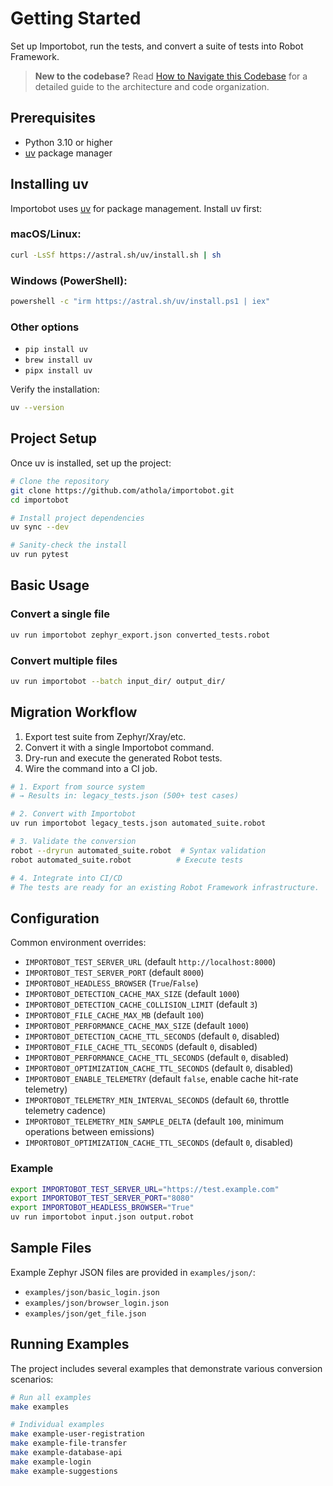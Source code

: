 # Getting Started

Set up Importobot, run the tests, and convert a suite of tests into Robot Framework.

> **New to the codebase?** Read [How to Navigate this Codebase](How-to-Navigate-this-Codebase) for a detailed guide to the architecture and code organization.

## Prerequisites

- Python 3.10 or higher
- [uv](https://github.com/astral-sh/uv) package manager

## Installing uv

Importobot uses [uv](https://github.com/astral-sh/uv) for package management. Install uv first:

### macOS/Linux:
```bash
curl -LsSf https://astral.sh/uv/install.sh | sh
```

### Windows (PowerShell):
```bash
powershell -c "irm https://astral.sh/uv/install.ps1 | iex"
```

### Other options
- `pip install uv`
- `brew install uv`
- `pipx install uv`

Verify the installation:
```bash
uv --version
```

## Project Setup

Once uv is installed, set up the project:

```bash
# Clone the repository
git clone https://github.com/athola/importobot.git
cd importobot

# Install project dependencies
uv sync --dev

# Sanity-check the install
uv run pytest
```

## Basic Usage

### Convert a single file
```bash
uv run importobot zephyr_export.json converted_tests.robot
```

### Convert multiple files
```bash
uv run importobot --batch input_dir/ output_dir/
```

## Migration Workflow

1. Export test suite from Zephyr/Xray/etc.
2. Convert it with a single Importobot command.
3. Dry-run and execute the generated Robot tests.
4. Wire the command into a CI job.

```bash
# 1. Export from source system
# → Results in: legacy_tests.json (500+ test cases)

# 2. Convert with Importobot
uv run importobot legacy_tests.json automated_suite.robot

# 3. Validate the conversion
robot --dryrun automated_suite.robot  # Syntax validation
robot automated_suite.robot          # Execute tests

# 4. Integrate into CI/CD
# The tests are ready for an existing Robot Framework infrastructure.
```

## Configuration

Common environment overrides:
- `IMPORTOBOT_TEST_SERVER_URL` (default `http://localhost:8000`)
- `IMPORTOBOT_TEST_SERVER_PORT` (default `8000`)
- `IMPORTOBOT_HEADLESS_BROWSER` (`True`/`False`)
- `IMPORTOBOT_DETECTION_CACHE_MAX_SIZE` (default `1000`)
- `IMPORTOBOT_DETECTION_CACHE_COLLISION_LIMIT` (default `3`)
- `IMPORTOBOT_FILE_CACHE_MAX_MB` (default `100`)
- `IMPORTOBOT_PERFORMANCE_CACHE_MAX_SIZE` (default `1000`)
- `IMPORTOBOT_DETECTION_CACHE_TTL_SECONDS` (default `0`, disabled)
- `IMPORTOBOT_FILE_CACHE_TTL_SECONDS` (default `0`, disabled)
- `IMPORTOBOT_PERFORMANCE_CACHE_TTL_SECONDS` (default `0`, disabled)
- `IMPORTOBOT_OPTIMIZATION_CACHE_TTL_SECONDS` (default `0`, disabled)
- `IMPORTOBOT_ENABLE_TELEMETRY` (default `false`, enable cache hit-rate telemetry)
- `IMPORTOBOT_TELEMETRY_MIN_INTERVAL_SECONDS` (default `60`, throttle telemetry cadence)
- `IMPORTOBOT_TELEMETRY_MIN_SAMPLE_DELTA` (default `100`, minimum operations between emissions)
- `IMPORTOBOT_OPTIMIZATION_CACHE_TTL_SECONDS` (default `0`, disabled)

### Example
```bash
export IMPORTOBOT_TEST_SERVER_URL="https://test.example.com"
export IMPORTOBOT_TEST_SERVER_PORT="8080"
export IMPORTOBOT_HEADLESS_BROWSER="True"
uv run importobot input.json output.robot
```

## Sample Files

Example Zephyr JSON files are provided in `examples/json/`:
- `examples/json/basic_login.json`
- `examples/json/browser_login.json`
- `examples/json/get_file.json`

## Running Examples

The project includes several examples that demonstrate various conversion scenarios:

```bash
# Run all examples
make examples

# Individual examples
make example-user-registration
make example-file-transfer
make example-database-api
make example-login
make example-suggestions
```
